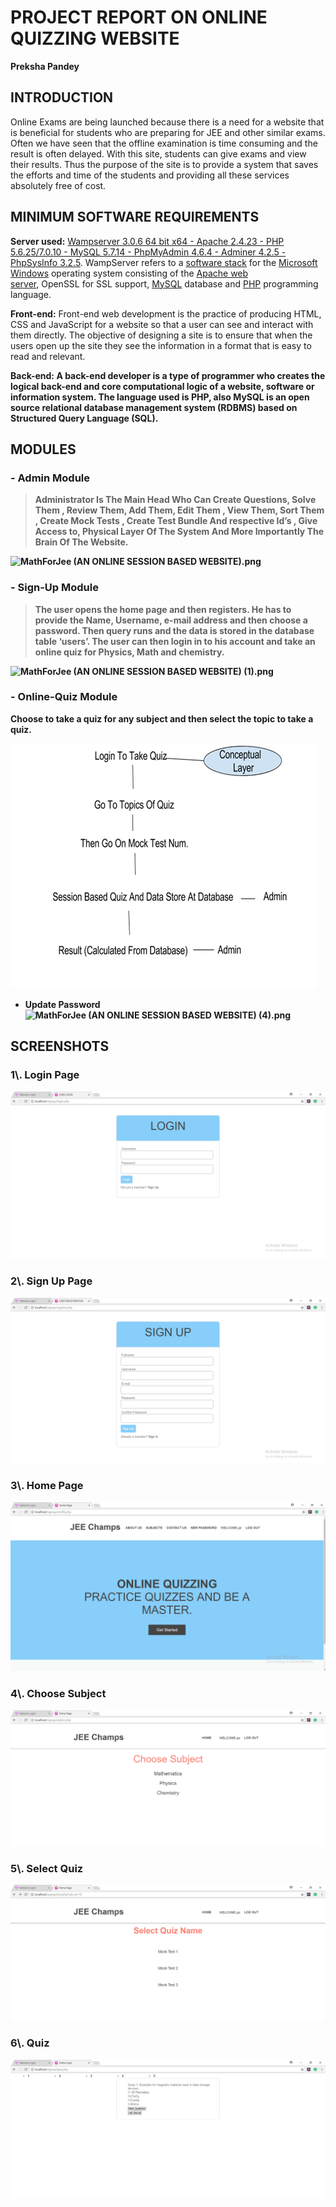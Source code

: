 <h1>PROJECT REPORT ON ONLINE QUIZZING WEBSITE</h1>

<strong>Preksha Pandey</strong>

<h2>INTRODUCTION</h2>

Online Exams are being launched because there is a need for a website
that is beneficial for students who are preparing for JEE and other
similar exams. Often we have seen that the offline examination is time
consuming and the result is often delayed. With this site, students can
give exams and view their results. Thus the purpose of the site is to
provide a system that saves the efforts and time of the students and
providing all these services absolutely free of cost.

<h2>MINIMUM SOFTWARE REQUIREMENTS</h2>

<strong>Server used:</strong> [Wampserver 3.0.6 64 bit x64 - Apache 2.4.23 - PHP
5.6.25/7.0.10 - MySQL 5.7.14 - PhpMyAdmin 4.6.4 - Adminer 4.2.5 -
PhpSysInfo
3.2.5](http://wampserver.aviatechno.net/files/install/wampserver3.0.6_x64_apache2.4.23_mysql5.7.14_php5.6.25-7.0.10.exe).
WampServer refers to a [software
stack](https://en.wikipedia.org/wiki/Solution_stack) for the [Microsoft
Windows](https://en.wikipedia.org/wiki/Microsoft_Windows) operating
system consisting of the [Apache web
server](https://en.wikipedia.org/wiki/Apache_HTTP_Server), OpenSSL for
SSL support, [MySQL](https://en.wikipedia.org/wiki/MySQL) database
and [PHP](https://en.wikipedia.org/wiki/PHP) programming language.

<strong>Front-end:</strong> Front-end web development is the practice of producing HTML,
CSS and JavaScript for a website so that a user can see and interact
with them directly. The objective of designing a site is to ensure that
when the users open up the site they see the information in a format
that is easy to read and relevant.

<strong>Back-end:<strong> A back-end developer is a type of programmer who creates the
logical back-end and core computational logic of a website, software or
information system. The language used is PHP, also MySQL is an open
source relational database management system (RDBMS) based on Structured
Query Language (SQL).

<h2>MODULES</h2>

<h3>-   Admin Module</h3>

> Administrator Is The Main Head Who Can Create Questions, Solve Them ,
> Review Them, Add Them, Edit Them , View Them, Sort Them , Create Mock
> Tests , Create Test Bundle And respective Id’s , Give Access to,
> Physical Layer Of The System And More Importantly The Brain Of The
> Website.

![MathForJee (AN ONLINE SESSION BASED
WEBSITE).png](./screenshots/image1.png)

<h3>-   Sign-Up Module</h3>

> The user opens the home page and then registers. He has to provide the
> Name, Username, e-mail address and then choose a password. Then query
> runs and the data is stored in the database table ‘users’. The user
> can then login in to his account and take an online quiz for Physics,
> Math and chemistry.

![MathForJee (AN ONLINE SESSION BASED WEBSITE)
(1).png](./screenshots/image2.png)

<h3>-   Online-Quiz Module</h3>

Choose to take a quiz for any subject and then select the topic to take
a quiz.

![](./screenshots/image3.png)

-   Update Password ![MathForJee (AN ONLINE SESSION BASED WEBSITE)
    (4).png](./screenshots/image4.png)

<h2>SCREENSHOTS</h2>

<h3>1\. Login Page</h3>

![C:\\Users\\HP\\Desktop\\Capt.PNG](./screenshots/image5.png)

<h3>2\. Sign Up Page</h3>

![C:\\Users\\HP\\Desktop\\Care.PNG](./screenshots/image6.png)

<h3>3\. Home Page</h3>

![C:\\Users\\HP\\Desktop\\Captue.PNG](./screenshots/image7.png)

<h3>4\. Choose Subject</h3>

![C:\\Users\\HP\\Desktop\\Cture.PNG](./screenshots/image8.png)

<h3>5\. Select Quiz</h3>

![C:\\Users\\HP\\Desktop\\Capure.PNG](./screenshots/image9.png)

<h3>6\. Quiz</h3>

![C:\\Users\\HP\\Desktop\\Capture.PNG](./screenshots/image10.png)
